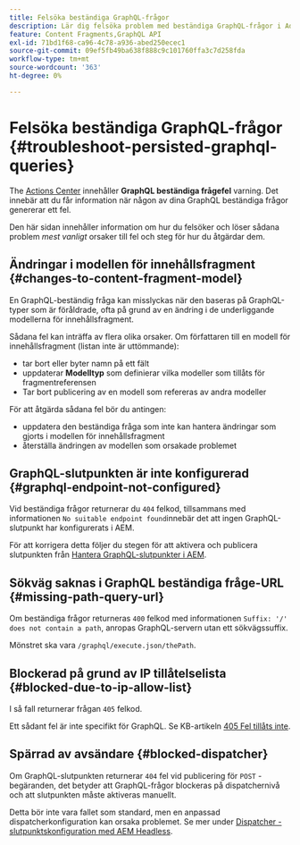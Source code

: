 ```yaml
---
title: Felsöka beständiga GraphQL-frågor
description: Lär dig felsöka problem med beständiga GraphQL-frågor i Adobe Experience Manager as a Cloud Service.
feature: Content Fragments,GraphQL API
exl-id: 71bd1f68-ca96-4c78-a936-abed250ecec1
source-git-commit: 09ef5fb49ba638f888c9c101760ffa3c7d258fda
workflow-type: tm+mt
source-wordcount: '363'
ht-degree: 0%

---
```


# Felsöka beständiga GraphQL-frågor {#troubleshoot-persisted-graphql-queries}

The [Actions Center](/help/operations/actions-center.md) innehåller **GraphQL beständiga frågefel** varning. Det innebär att du får information när någon av dina GraphQL beständiga frågor genererar ett fel.

Den här sidan innehåller information om hur du felsöker och löser sådana problem *mest vanligt* orsaker till fel och steg för hur du åtgärdar dem.

## Ändringar i modellen för innehållsfragment {#changes-to-content-fragment-model}

En GraphQL-beständig fråga kan misslyckas när den baseras på GraphQL-typer som är föråldrade, ofta på grund av en ändring i de underliggande modellerna för innehållsfragment.

Sådana fel kan inträffa av flera olika orsaker. Om författaren till en modell för innehållsfragment (listan inte är uttömmande):

* tar bort eller byter namn på ett fält
* uppdaterar **Modelltyp** som definierar vilka modeller som tillåts för fragmentreferensen
* Tar bort publicering av en modell som refereras av andra modeller

För att åtgärda sådana fel bör du antingen:

* uppdatera den beständiga fråga som inte kan hantera ändringar som gjorts i modellen för innehållsfragment
* återställa ändringen av modellen som orsakade problemet

## GraphQL-slutpunkten är inte konfigurerad {#graphql-endpoint-not-configured}

Vid beständiga frågor returnerar du `404` felkod, tillsammans med informationen `No suitable endpoint found`innebär det att ingen GraphQL-slutpunkt har konfigurerats i AEM.

För att korrigera detta följer du stegen för att aktivera och publicera slutpunkten från [Hantera GraphQL-slutpunkter i AEM](/help/headless/graphql-api/graphql-endpoint.md).

## Sökväg saknas i GraphQL beständiga fråge-URL {#missing-path-query-url}

Om beständiga frågor returneras `400` felkod med informationen `Suffix: '/' does not contain a path`, anropas GraphQL-servern utan ett sökvägssuffix.

Mönstret ska vara `/graphql/execute.json/thePath`.

## Blockerad på grund av IP tillåtelselista {#blocked-due-to-ip-allow-list}

I så fall returnerar frågan `405` felkod.

Ett sådant fel är inte specifikt för GraphQL. Se KB-artikeln [405 Fel tillåts inte](https://experienceleague.adobe.com/en/docs/experience-cloud-kcs/kbarticles/ka-20824).

## Spärrad av avsändare {#blocked-dispatcher}

Om GraphQL-slutpunkten returnerar `404` fel vid publicering för `POST` -begäranden, det betyder att GraphQL-frågor blockeras på dispatchernivå och att slutpunkten måste aktiveras manuellt.

Detta bör inte vara fallet som standard, men en anpassad dispatcherkonfiguration kan orsaka problemet. Se mer under [Dispatcher - slutpunktskonfiguration med AEM Headless](/help/headless/deployment/dispatcher.md).
